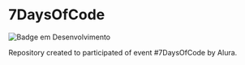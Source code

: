 # 7DaysOfCode

![Badge em Desenvolvimento](http://img.shields.io/static/v1?label=STATUS&message=EM%20DESENVOLVIMENTO&color=GREEN&style=for-the-badge)

Repository created to participated of event #7DaysOfCode by Alura.
